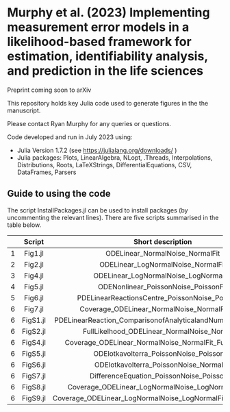# Murphy et al. (2023)  Implementing measurement error models in a likelihood-based framework for estimation, identifiability analysis, and prediction in the life sciences

Preprint coming soon to arXiv

This repository holds key Julia code used to generate figures in the the manuscript.

Please contact Ryan Murphy for any queries or questions.

Code developed and run in July 2023 using:

- Julia Version  1.7.2 (see https://julialang.org/downloads/ )
- Julia packages: Plots, LinearAlgebra, NLopt, .Threads, Interpolations, Distributions, Roots, LaTeXStrings, DifferentialEquations, CSV, DataFrames, Parsers


## Guide to using the code
The script InstallPackages.jl can be used to install packages (by uncommenting the relevant lines). There are five scripts summarised in the table below.


| | Script        | Short description           | 
| :---:   | :---: | :---: |
|1| Fig1.jl  | ODELinear_NormalNoise_NormalFit |
|2| Fig2.jl      |  ODELinear_LogNormalNoise_NormalFit   |  
|3|  Fig4.jl |   ODELinear_LogNormalNoise_LogNormalFit  |  
|4| Fig5.jl  |   ODENonlinear_PoissonNoise_PoissonFit  |  
|5| Fig6.jl |    PDELinearReactionsCentre_PoissonNoise_PoissonFit | 
|6| Fig7.jl |   Coverage_ODELinear_NormalNoise_NormalFit_MLE  | 
|6| FigS1.jl |  PDELinearReaction_ComparisonofAnalyticalandNumericalSolutions  | 
|6| FigS2.jl |  FullLikelhood_ODELinear_NormalNoise_NormalFit   | 
|6| FigS4.jl |    Coverage_ODELinear_NormalNoise_NormalFit_FullLikelihood | 
|6| FigS5.jl | ODElotkavolterra_PoissonNoise_PoissonFit    | 
|6| FigS6.jl |  ODElotkavolterra_PoissonNoise_NormalFit   | 
|6| FigS7.jl |   DifferenceEquation_PoissonNoise_PoissonFit  | 
|6| FigS8.jl |  Coverage_ODELinear_LogNormalNoise_LogNormalFit_MLE  | 
|6| FigS9.jl | Coverage_ODELinear_LogNormalNoise_LogNormalFit_FullLikelihood   | 
